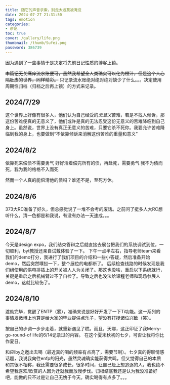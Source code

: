 ```yaml
---
title: 随它的声音求索，别走太远莫被淹没
date: 2024-07-27 21:31:50
tags: emotion
categories:
- 杂记
toc: true
cover: /gallery/life.png
thumbnail: /thumb/Sufei.png
password: 386739
---
```

因为遇到了一些事情于是决定将先前日记性质的博客上锁。

~~本篇记无关痛痒流水账便可，虽然我希望全人类确实可以化为橙汁，但是这个人心隔肚皮的世界，同样精彩。~~
只记录流水账绝对绝对绝对缺少了什么。。。决定使用周期性归档（归档之后再上锁）的方式来记录。

## 2024/7/29
这个世界上好像有很多人，他们认为自己经受的*无意义*苦难，若是不找人倾诉，那这份苦难便真的无意义了，他们或许是真的无法忍受这份无意义的苦难降临到自己身上。虽然说，世界上没有真正无意义的苦难，只要它杀不死你。我要允许苦难降临到我的身上，也要做到“不依靠倾诉来消解这份苦难的重量和意义”

## 2024/8/2
依靠死来偿债不需要勇气
好好活着偿完所有的债，再赴死，需要勇气
我不为债而死，我为我的格格不入而死

然而一个人真的能偿清他的债吗？谁还不是，至死方休。

## 2024/8/6
373大RC准备了好久，但总感觉说了一堆不会考的废话。之前问了挺多人大RC想听什么，清一色都是和我说，有没有办法一天速成。。。

## 2024/8/7
今天是design expo，我们结束答辩之后就直接去展台把我们的系统调试到位，一切顺利，byt教授还亲自试戴体验了一下。
下午一点半左右，指导老师team来看我们的demo打分，我进行了我们项目的介绍和一些小答疑，然后准备开始demo，然后突然噗挞一下，整个展位的电都断了。
后续检查线路的时候发现是我们组使用的供电排插上的开关被人人为关闭了。那这也没啥，重启以下系统就行，关键是重启之后机械臂过不了自检了。导致之后也没法给课程老师和现场参展人demo，这就比较伤了。

## 2024/8/10
渡劫完毕，觉醒了ENTP（雾），准确来说是好好开发了一下Ti功能。这一系列的事情发微博上也算是给大家的毕业提供点乐子，望没有打搅诸位兴致（笑）。

按自己的步调一步步走着，就重新遇见了糕。而且，天哪，这正印证了我Merry-go-round-of life的6/14记录过的内容。
在这个夏末秋初的七夕，可否让我将你比作夏日。

和应lby之邀出去喝（最近真的喝的频率有点高了，需要节制）。七夕真的得聊情感话题，我说我向往enfp的阳光，虽然灵魂确实能获得共鸣，但又觉得自己的本质和其很不相称，我还需要很多成长，很多时间，让自己赶上想追逐的人，我也绝不希望我喜欢/欣赏的人因为迁就我而放慢步伐。归根结底我还是认为我没准备好吧，能做的只不过是让自己无愧于今天。确实喝得有点多了。。。
